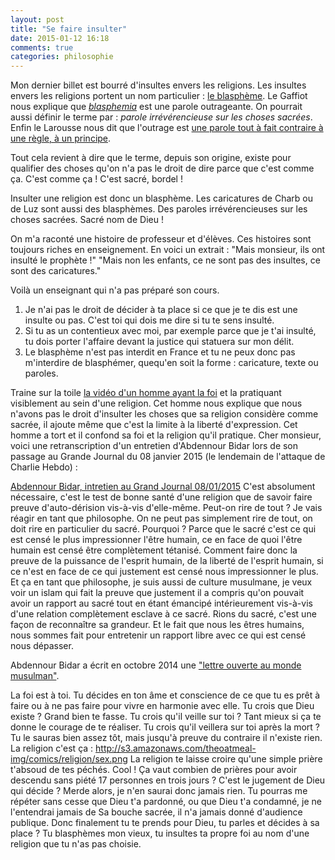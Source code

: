 ```yaml
---
layout: post
title: "Se faire insulter"
date: 2015-01-12 16:18
comments: true
categories: philosophie
---
```


Mon dernier billet est bourré d'insultes envers les religions. Les insultes envers les religions portent un nom particulier : [le blasphème](http://fr.wiktionary.org/wiki/blasph%C3%A8me). Le Gaffiot nous explique que [_blasphemia_](http://www.lexilogos.com/latin/gaffiot.php?q=blasphemia) est une parole outrageante. On pourrait aussi définir le terme par : _parole irrévérencieuse sur les choses sacrées_. Enfin le Larousse nous dit que l'outrage est [une parole tout à fait contraire à une règle, à un principe](http://www.larousse.fr/dictionnaires/francais/outrage/56942?q=outrage#56612).

Tout cela revient à dire que le terme, depuis son origine, existe pour qualifier des choses qu'on n'a pas le droit de dire parce que c'est comme ça. C'est comme ça ! C'est sacré, bordel !

Insulter une religion est donc un blasphème. Les caricatures de Charb ou de Luz sont aussi des blasphèmes. Des paroles irrévérencieuses sur les choses sacrées. Sacré nom de Dieu !

On m'a raconté une histoire de professeur et d'élèves. Ces histoires sont toujours riches en enseignement. En voici un extrait :
"Mais monsieur, ils ont insulté le prophète !"
"Mais non les enfants, ce ne sont pas des insultes, ce sont des caricatures."

Voilà un enseignant qui n'a pas préparé son cours.

1. Je n'ai pas le droit de décider à ta place si ce que je te dis est une insulte ou pas. C'est toi qui dois me dire si tu te sens insulté.
2. Si tu as un contentieux avec moi, par exemple parce que je t'ai insulté, tu dois porter l'affaire devant la justice qui statuera sur mon délit.
3. Le blasphème n'est pas interdit en France et tu ne peux donc pas m'interdire de blasphémer, quequ'en soit la forme : caricature, texte ou paroles.

Traine sur la toile [la vidéo d'un homme ayant la foi](https://www.youtube.com/watch?v=Emyp38OXeWQ) et la pratiquant visiblement au sein d'une religion. Cet homme nous explique que nous n'avons pas le droit d'insulter les choses que sa religion considère comme sacrée, il ajoute même que c'est la limite à la liberté d'expression. Cet homme a tort et il confond sa foi et la religion qu'il pratique.
Cher monsieur, voici une retranscription d'un entretien d'Abdennour Bidar lors de son passage au Grande Journal du 08 janvier 2015 (le lendemain de l'attaque de Charlie Hebdo) :

[Abdennour Bidar, intretien au Grand Journal 08/01/2015](http://www.canalplus.fr/c-divertissement/c-le-grand-journal/pid5411-le-grand-journal.html?progid=1189660)
C'est absolument nécessaire, c'est le test de bonne santé d'une religion que de savoir faire preuve d'auto-dérision vis-à-vis d'elle-même.
Peut-on rire de tout ?
Je vais réagir en tant que philosophe. On ne peut pas simplement rire de tout, on doit rire en particulier du sacré. Pourquoi ? Parce que le sacré c'est ce qui est censé le plus impressionner l'être humain, ce en face de quoi l'être humain est censé être complètement tétanisé. Comment faire donc la preuve de la puissance de l'esprit humain, de la liberté de l'esprit humain, si ce n'est en face de ce qui justement est censé nous impressionner le plus. Et ça en tant que philosophe, je suis aussi de culture musulmane, je veux voir un islam qui fait la preuve que justement il a compris qu'on pouvait avoir un rapport au sacré tout en étant émancipé intérieurement vis-à-vis d'une relation complètement esclave à ce sacré. Rions du sacré, c'est une façon de reconnaître sa grandeur. Et le fait que nous les êtres humains, nous sommes fait pour entretenir un rapport libre avec ce qui est censé nous dépasser.

Abdennour Bidar a écrit en octobre 2014 une ["lettre ouverte au monde musulman"](http://www.marianne.net/Lettre-ouverte-au-monde-musulman_a241765.html).

La foi est à toi. Tu décides en ton âme et conscience de ce que tu es prêt à faire ou à ne pas faire pour vivre en harmonie avec elle. Tu crois que Dieu existe ? Grand bien te fasse. Tu crois qu'il veille sur toi ? Tant mieux si ça te donne le courage de te réaliser. Tu crois qu'il veillera sur toi après la mort ? Tu le sauras bien assez tôt, mais jusqu'à preuve du contraire il n'existe rien.
La religion c'est ça : http://s3.amazonaws.com/theoatmeal-img/comics/religion/sex.png
La religion te laisse croire qu'une simple prière t'absoud de tes péchés. Cool ! Ça vaut combien de prières pour avoir descendu sans piété 17 personnes en trois jours ? C'est le jugement de Dieu qui décide ? Merde alors, je n'en saurai donc jamais rien. Tu pourras me répéter sans cesse que Dieu t'a pardonné, ou que Dieu t'a condamné, je ne l'entendrai jamais de Sa bouche sacrée, il n'a jamais donné d'audience publique. Donc finalement tu te prends pour Dieu, tu parles et décides à sa place ? Tu blasphèmes mon vieux, tu insultes ta propre foi au nom d'une religion que tu n'as pas choisie.
